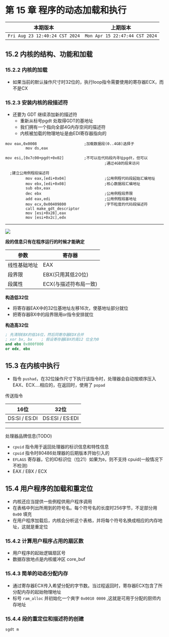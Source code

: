 # 第 15 章 程序的动态加载和执行

|本期版本|上期版本
|:---:|:---:|
`Fri Aug 23 12:40:24 CST 2024` | `Mon Apr 15 22:47:44 CST 2024`

## 15.2 内核的结构、功能和加载

### 15.2.2 内核的加载

* 如果当前的默认操作尺寸时32位的，执行loop指令需要使用的寄存器ECX，而不是CX

### 15.2.3 安装内核的段描述符

* 还要为 GDT 继续添加新的描述符
	* 重新从标号pgdt 处取得GDT的基地址
	* 我们拥有一个指向全部4G内存空间的描述符
	* 内核被加载的物理地址是由EDI寄存器指向的

```
mov eax,0x0008                     ;加载数据段(0..4GB)选择子
         mov ds,eax

mov esi,[0x7c00+pgdt+0x02]         ;不可以在代码段内寻址pgdt，但可以
                                            ;通过4GB的段来访问

  ;建立公用例程段描述符
         mov eax,[edi+0x04]                 ;公用例程代码段起始汇编地址
         mov ebx,[edi+0x08]                 ;核心数据段汇编地址
         sub ebx,eax
         dec ebx                            ;公用例程段界限 
         add eax,edi                        ;公用例程段基地址
         mov ecx,0x00409800                 ;字节粒度的代码段描述符
         call make_gdt_descriptor
         mov [esi+0x28],eax
         mov [esi+0x2c],edx
```


---

<img src="./01.png" />

**段的信息只有在程序运行的时候才能确定**

参数|寄存器
---|---
 线性基础地址 | EAX
 段界限 | EBX(只用其低20位)
 段属性|ECX(与描述符布局一致)
 
**构造低32位**
 
 * 将寄存器EAX中的32位基地址左移16次，使基地址部分就位
 * 把寄存器BX中的段界限用or指令安排就位

**构造高32位**

```s
; 先清除EBX的低16位，然后同寄存器EDX合并
; xor bx, bx	; 假设寄存器EBX的高12 位全为0
and ebx 0x000f000
or edx, ebx
```

## 15.3 在内核中执行

* 指令 `pushad`，在32位操作尺寸下执行该指令时，处理器会自动按顺序压入 EAX、ECX....相应的，在返回时，使用了 `popad`

传送指令

16位|32位
---|---
DS:SI / ES:DI | DS:ESI / ES:EDI

---
处理器品牌信息(TODO)

* `cpuid` 指令用于返回处理器的标识信息和特性信息
* `cpuid` 指令时80486处理器的后期版本开始引入的
* `EFLAGS` 寄存器，它的ID标识位（位21）如果为`0`，则不支持 cpuid(一般情况下不检测)
* EAX / EBX / ECX


## 15.4 用户程序的加载和重定位

* 内核还应当提供一些例程供用户程序调用
* 在表格中列出所用到的符号名。每个符号名的长度时256字节，不足部分用 `0x00` 填充
* 在用户程序加载后，内核会分析这个表格，并将每个符号名换成相应的内存地址，这就是重定位


### 15.4.2 计算用户程序占用的扇区数

* 用户程序的起始逻辑扇区号
* 数据存放地点是内核缓冲区 core_buf

### 15.4.3 简单的动态分配内存


* 通过寄存器ECX传入希望分配的字节数。当过程返回时，寄存器ECX包含了所分配内存的起始物理地址
* 标号 `ram_alloc` 并初始化一个爽字 `0x0010 0000` ,这就是可用于分配的厨师内存地址

### 15.4.4 段的重定位和描述符的创建
 
 ```
sgdt m
 ```

